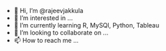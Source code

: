 - 👋 Hi, I’m @rajeevjakkula
- 👀 I’m interested in ...
- 🌱 I’m currently learning R, MySQl, Python, Tableau
- 💞️ I’m looking to collaborate on ...
- 📫 How to reach me ...

<!---
rajeevjakkula/rajeevjakkula is a ✨ special ✨ repository because its `README.md` (this file) appears on your GitHub profile.
You can click the Preview link to take a look at your changes.
--->
